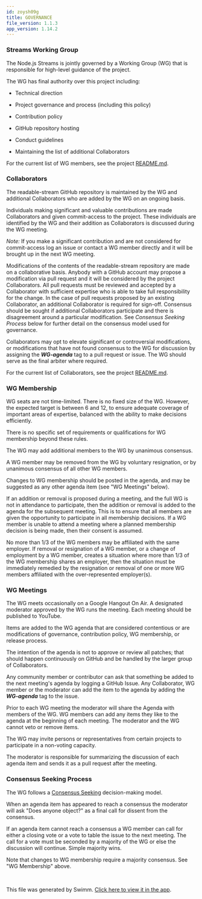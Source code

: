 ```yaml
---
id: zoysh09g
title: GOVERNANCE
file_version: 1.1.3
app_version: 1.14.2
---
```


### Streams Working Group

The Node.js Streams is jointly governed by a Working Group (WG) that is responsible for high-level guidance of the project.

The WG has final authority over this project including:

*   Technical direction

*   Project governance and process (including this policy)

*   Contribution policy

*   GitHub repository hosting

*   Conduct guidelines

*   Maintaining the list of additional Collaborators

For the current list of WG members, see the project [README.md](./README.md#current-project-team-members).

### Collaborators

The readable-stream GitHub repository is maintained by the WG and additional Collaborators who are added by the WG on an ongoing basis.

Individuals making significant and valuable contributions are made Collaborators and given commit-access to the project. These individuals are identified by the WG and their addition as Collaborators is discussed during the WG meeting.

_Note:_ If you make a significant contribution and are not considered for commit-access log an issue or contact a WG member directly and it will be brought up in the next WG meeting.

Modifications of the contents of the readable-stream repository are made on a collaborative basis. Anybody with a GitHub account may propose a modification via pull request and it will be considered by the project Collaborators. All pull requests must be reviewed and accepted by a Collaborator with sufficient expertise who is able to take full responsibility for the change. In the case of pull requests proposed by an existing Collaborator, an additional Collaborator is required for sign-off. Consensus should be sought if additional Collaborators participate and there is disagreement around a particular modification. See _Consensus Seeking Process_ below for further detail on the consensus model used for governance.

Collaborators may opt to elevate significant or controversial modifications, or modifications that have not found consensus to the WG for discussion by assigning the **_WG-agenda_** tag to a pull request or issue. The WG should serve as the final arbiter where required.

For the current list of Collaborators, see the project [README.md](./README.md#members).

### WG Membership

WG seats are not time-limited. There is no fixed size of the WG. However, the expected target is between 6 and 12, to ensure adequate coverage of important areas of expertise, balanced with the ability to make decisions efficiently.

There is no specific set of requirements or qualifications for WG membership beyond these rules.

The WG may add additional members to the WG by unanimous consensus.

A WG member may be removed from the WG by voluntary resignation, or by unanimous consensus of all other WG members.

Changes to WG membership should be posted in the agenda, and may be suggested as any other agenda item (see "WG Meetings" below).

If an addition or removal is proposed during a meeting, and the full WG is not in attendance to participate, then the addition or removal is added to the agenda for the subsequent meeting. This is to ensure that all members are given the opportunity to participate in all membership decisions. If a WG member is unable to attend a meeting where a planned membership decision is being made, then their consent is assumed.

No more than 1/3 of the WG members may be affiliated with the same employer. If removal or resignation of a WG member, or a change of employment by a WG member, creates a situation where more than 1/3 of the WG membership shares an employer, then the situation must be immediately remedied by the resignation or removal of one or more WG members affiliated with the over-represented employer(s).

### WG Meetings

The WG meets occasionally on a Google Hangout On Air. A designated moderator approved by the WG runs the meeting. Each meeting should be published to YouTube.

Items are added to the WG agenda that are considered contentious or are modifications of governance, contribution policy, WG membership, or release process.

The intention of the agenda is not to approve or review all patches; that should happen continuously on GitHub and be handled by the larger group of Collaborators.

Any community member or contributor can ask that something be added to the next meeting's agenda by logging a GitHub Issue. Any Collaborator, WG member or the moderator can add the item to the agenda by adding the **_WG-agenda_** tag to the issue.

Prior to each WG meeting the moderator will share the Agenda with members of the WG. WG members can add any items they like to the agenda at the beginning of each meeting. The moderator and the WG cannot veto or remove items.

The WG may invite persons or representatives from certain projects to participate in a non-voting capacity.

The moderator is responsible for summarizing the discussion of each agenda item and sends it as a pull request after the meeting.

### Consensus Seeking Process

The WG follows a [Consensus Seeking](http://en.wikipedia.org/wiki/Consensus-seeking_decision-making) decision-making model.

When an agenda item has appeared to reach a consensus the moderator will ask "Does anyone object?" as a final call for dissent from the consensus.

If an agenda item cannot reach a consensus a WG member can call for either a closing vote or a vote to table the issue to the next meeting. The call for a vote must be seconded by a majority of the WG or else the discussion will continue. Simple majority wins.

Note that changes to WG membership require a majority consensus. See "WG Membership" above.

<br/>

This file was generated by Swimm. [Click here to view it in the app](https://app.swimm.io/repos/Z2l0aHViJTNBJTNBYmxvZyUzQSUzQXdlbmZlbmd3YW5n/docs/zoysh09g).
